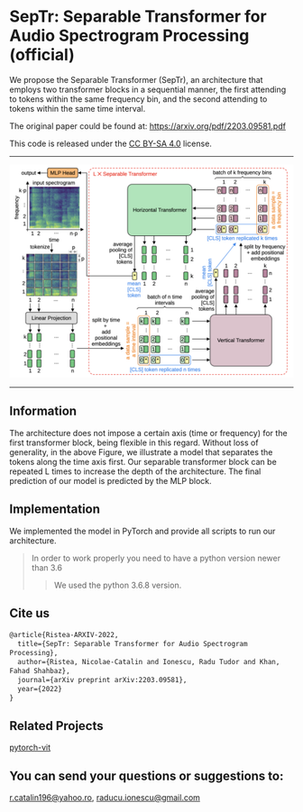 #  SepTr: Separable Transformer for Audio Spectrogram Processing (official)                                                                                  

We propose the Separable Transformer (SepTr), an architecture that employs two transformer blocks in a sequential manner, the first attending to tokens within the same frequency bin, 
and the second attending to tokens within the same time interval.

The original paper could be found at: https://arxiv.org/pdf/2203.09581.pdf

This code is released under the [CC BY-SA 4.0](https://creativecommons.org/licenses/by-sa/4.0/) license.

-----------------------------------------

![map](resources/septr.png)

-----------------------------------------                                                                                                                                      
## Information
The architecture does not impose a certain axis (time or frequency) for the first transformer block, being flexible in this regard. 
Without loss of generality, in the above Figure, we illustrate a model that separates the tokens along the time axis first. 
Our separable transformer block can be repeated L times to increase the depth of the architecture. 
The final prediction of our model is predicted by the MLP block.


## Implementation

We implemented the model in PyTorch and provide all scripts to run our architecture.
> In order to work properly you need to have a python version newer than 3.6
>> We used the python 3.6.8 version.


## Cite us
```
@article{Ristea-ARXIV-2022,
  title={SepTr: Separable Transformer for Audio Spectrogram Processing},
  author={Ristea, Nicolae-Catalin and Ionescu, Radu Tudor and Khan, Fahad Shahbaz},
  journal={arXiv preprint arXiv:2203.09581},
  year={2022}
}
```

## Related Projects
[pytorch-vit](https://github.com/lucidrains/vit-pytorch)

## You can send your questions or suggestions to: 
r.catalin196@yahoo.ro, raducu.ionescu@gmail.com


